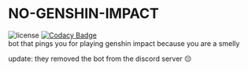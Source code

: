 # NO-GENSHIN-IMPACT
![license](https://img.shields.io/github/license/IonicArgon/NO-GENSHIN-IMPACT) [![Codacy Badge](https://app.codacy.com/project/badge/Grade/2892c650443f4ac084bdac78d9c1cd3b)](https://www.codacy.com/gh/IonicArgon/NO-GENSHIN-IMPACT/dashboard?utm_source=github.com&amp;utm_medium=referral&amp;utm_content=IonicArgon/NO-GENSHIN-IMPACT&amp;utm_campaign=Badge_Grade)  
bot that pings you for playing genshin impact because you are a smelly  
  
update: they removed the bot from the discord server 😔
